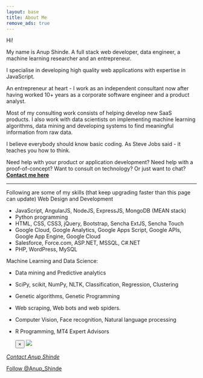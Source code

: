 ```yaml
---
layout: base
title: About Me
remove_ads: true
---
```

Hi!

My name is Anup Shinde. A full stack web developer, data engineer, a machine learning researcher and an entrepreneur. 

I specialise in developing high quality web applications with expertise in JavaScript. 

An entrepreneur at heart - I work as an independent consultant now after having worked 10+ years as a corporate software engineer and a product analyst. 

Most of my consulting work consists of helping develop new SaaS products. I also work with data scientists on implementing machine learning algorithms, data mining and developing systems to find meaningful information from raw data.

I believe everybody should know basic coding. As Steve Jobs said - it teaches you how to think.

Need help with your product or application development? Need help with a proof-of-concept? Want to consult on technology? Or just want to chat? <a data-toggle="modal" href="#sayhi">**Contact me here** <i class="icon-envelope-alt"></i></a> 



---

Following are some of my skills (that keep upgrading faster than this page can update)
Web Design and Development
- JavaScript, AngularJS, NodeJS, ExpressJS, MongoDB (MEAN stack)
- Python programming
- HTML, CSS, CSS3, jQuery, Bootstrap, Sencha ExtJS, Sencha Touch
- Google Cloud, Google Analytics, Google Apps Script, Google APIs, Google App Engine, Google Cloud
- Salesforce, Force.com, ASP.NET, MSSQL, C#.NET
- PHP, WordPress, MySQL

Machine Learning and Data Science:
- Data mining and Predictive analytics
- SciPy, scikit, NumPy, NLTK, Classification, Regression, Clustering
- Genetic algorithms, Genetic Programming
- Web scraping, Web bots and web spiders.
- Computer Vision, Face recognition, Natural language processing
- R Programming, MT4 Expert Advisors


  <div class="modal fade" id="sayhi" tabindex="-1" role="dialog" aria-labelledby="myModalLabel" aria-hidden="true">
    <div class="modal-dialog">
      <div class="modal-content">
        <div class="modal-body">
			<button type="button" class="close" data-dismiss="modal" aria-hidden="true">&times;</button>
			<img src="/static/images/sayhi.png" />
			<div style="text-align: right;">
				<a href="https://twitter.com/Anup_Shinde" target="_blank_twitter"><i class="icon-twitter icon-2x"></i></a>
				<a href="https://github.com/anupshinde" target="_blank_github"><i class="icon-github icon-2x"></i></a>
				<a href="https://www.gittip.com/anupshinde/" target="_blank_gittip"><i class="icon-gittip icon-2x"></i></a>
			</div>
        </div>
      </div>
    </div>
  </div>
  
  
<a data-toggle="modal" href="#sayhi">*Contact Anup Shinde* <i class="icon-envelope-alt"></i></a> 

<a href="https://twitter.com/Anup_Shinde" class="twitter-follow-button" data-show-count="false">Follow @Anup_Shinde</a>
<script>!function(d,s,id){var js,fjs=d.getElementsByTagName(s)[0],p=/^http:/.test(d.location)?'http':'https';if(!d.getElementById(id)){js=d.createElement(s);js.id=id;js.src=p+'://platform.twitter.com/widgets.js';fjs.parentNode.insertBefore(js,fjs);}}(document, 'script', 'twitter-wjs');</script>

